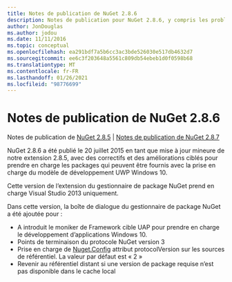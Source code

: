 ```yaml
---
title: Notes de publication de NuGet 2.8.6
description: Notes de publication pour NuGet 2.8.6, y compris les problèmes connus, les correctifs de bogues, les fonctionnalités ajoutées et DCR.
author: JonDouglas
ms.author: jodou
ms.date: 11/11/2016
ms.topic: conceptual
ms.openlocfilehash: ea291bdf7a5b6cc3ac3bde526030e517db4632d7
ms.sourcegitcommit: ee6c3f203648a5561c809db54ebeb1d0f0598b68
ms.translationtype: MT
ms.contentlocale: fr-FR
ms.lasthandoff: 01/26/2021
ms.locfileid: "98776699"
---
```

# <a name="nuget-286-release-notes"></a>Notes de publication de NuGet 2.8.6

Notes de publication de [NuGet 2.8.5](../release-notes/nuget-2.8.5.md)  |  [Notes de publication de NuGet 2.8.7](../release-notes/nuget-2.8.7.md)

NuGet 2.8.6 a été publié le 20 juillet 2015 en tant que mise à jour mineure de notre extension 2.8.5, avec des correctifs et des améliorations ciblés pour prendre en charge les packages qui peuvent être fournis avec la prise en charge du modèle de développement UWP Windows 10.

Cette version de l’extension du gestionnaire de package NuGet prend en charge Visual Studio 2013 uniquement.

Dans cette version, la boîte de dialogue du gestionnaire de package NuGet a été ajoutée pour :

* A introduit le moniker de Framework cible UAP pour prendre en charge le développement d’applications Windows 10.
* Points de terminaison du protocole NuGet version 3
* Prise en charge de [Nuget.Config](../consume-packages/configuring-nuget-behavior.md) attribut protocolVersion sur les sources de référentiel. La valeur par défaut est « 2 »
* Revenir au référentiel distant si une version de package requise n’est pas disponible dans le cache local